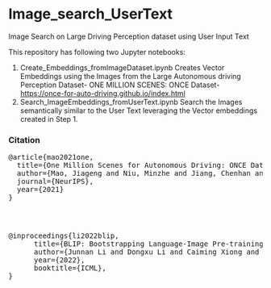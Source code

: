 # Image_search_UserText
Image Search on Large Driving Perception dataset using User Input Text

This repository has following two Jupyter notebooks: 

1. Create_Embeddings_fromImageDataset.ipynb
    Creates Vector Embeddings using the Images from the Large Autonomous driving Perception Dataset- ONE MILLION SCENES: ONCE Dataset- https://once-for-auto-driving.github.io/index.html
2. Search_ImageEmbeddings_fromUserText.ipynb
     Search the Images semantically similar to the User Text leveraging the Vector embeddings created in Step 1.


### Citation
<pre>
@article{mao2021one,
  title={One Million Scenes for Autonomous Driving: ONCE Dataset},
  author={Mao, Jiageng and Niu, Minzhe and Jiang, Chenhan and Liang, Hanxue and Liang, Xiaodan and Li, Yamin and Ye, Chaoqiang and Zhang, Wei and Li, Zhenguo and Yu, Jie and others},
  journal={NeurIPS},
  year={2021}
}<pre>
    
<pre>   
@inproceedings{li2022blip,
      title={BLIP: Bootstrapping Language-Image Pre-training for Unified Vision-Language Understanding and Generation}, 
      author={Junnan Li and Dongxu Li and Caiming Xiong and Steven Hoi},
      year={2022},
      booktitle={ICML},
}<pre>
